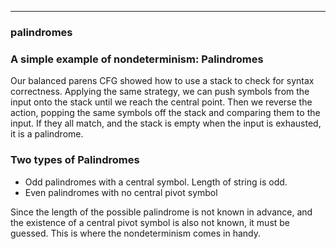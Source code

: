 
---

### palindromes


### A simple example of nondeterminism: Palindromes

Our balanced parens CFG showed how to use a stack to check for syntax correctness.
Applying the same strategy, we can push symbols from the input onto the stack
until we reach the central point. Then we reverse the action, popping the same
symbols off the stack and comparing them to the input. If they all match,
and the stack is empty when the input is exhausted, it is a palindrome.



### Two types of Palindromes

- Odd palindromes with a central symbol. Length of string is odd.
- Even palindromes with no central pivot symbol


Since the length of the possible palindrome is not known in advance, and the
existence of a central pivot symbol is also not known, it must be guessed.
This is where the nondeterminism comes in handy.

